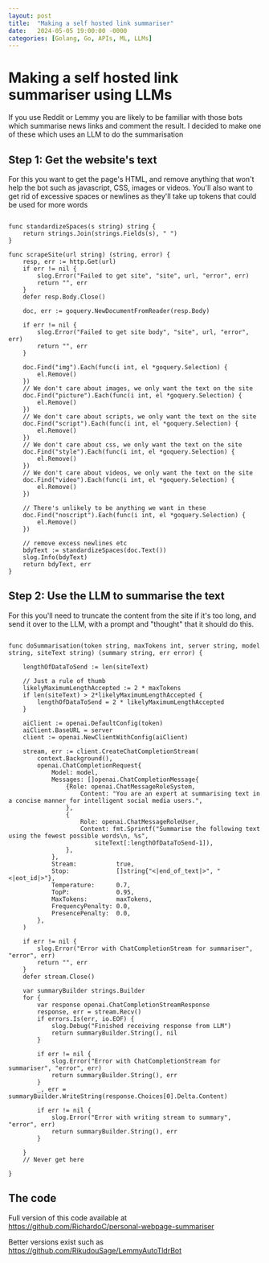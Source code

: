 ```yaml
---
layout: post
title:  "Making a self hosted link summariser"
date:   2024-05-05 19:00:00 -0000
categories: [Golang, Go, APIs, ML, LLMs]
---
```


# Making a self hosted link summariser using LLMs

If you use Reddit or Lemmy you are likely to be familiar with those bots which summarise news links and comment the result. I decided to make one of these which uses an LLM to do the summarisation

## Step 1: Get the website's text

For this you want to get the page's HTML, and remove anything that won't help the bot such as javascript, CSS, images or videos. You'll also want to get rid of excessive spaces or newlines as they'll take up tokens that could be used for more words

```golang

func standardizeSpaces(s string) string {
	return strings.Join(strings.Fields(s), " ")
}

func scrapeSite(url string) (string, error) {
	resp, err := http.Get(url)
	if err != nil {
		slog.Error("Failed to get site", "site", url, "error", err)
		return "", err
	}
	defer resp.Body.Close()

	doc, err := goquery.NewDocumentFromReader(resp.Body)

	if err != nil {
		slog.Error("Failed to get site body", "site", url, "error", err)
		return "", err
	}

	doc.Find("img").Each(func(i int, el *goquery.Selection) {
		el.Remove()
	})
	// We don't care about images, we only want the text on the site
	doc.Find("picture").Each(func(i int, el *goquery.Selection) {
		el.Remove()
	})
	// We don't care about scripts, we only want the text on the site
	doc.Find("script").Each(func(i int, el *goquery.Selection) {
		el.Remove()
	})
	// We don't care about css, we only want the text on the site
	doc.Find("style").Each(func(i int, el *goquery.Selection) {
		el.Remove()
	})
	// We don't care about videos, we only want the text on the site
	doc.Find("video").Each(func(i int, el *goquery.Selection) {
		el.Remove()
	})

	// There's unlikely to be anything we want in these
	doc.Find("noscript").Each(func(i int, el *goquery.Selection) {
		el.Remove()
	})

	// remove excess newlines etc
	bdyText := standardizeSpaces(doc.Text())
	slog.Info(bdyText)
	return bdyText, err
}
```

## Step 2: Use the LLM to summarise the text

For this you'll need to truncate the content from the site if it's too long, and send it over to the LLM, with a prompt and "thought" that it should do this.

```golang

func doSummarisation(token string, maxTokens int, server string, model string, siteText string) (summary string, err error) {

	lengthOfDataToSend := len(siteText)

	// Just a rule of thumb
	likelyMaximumLengthAccepted := 2 * maxTokens
	if len(siteText) > 2*likelyMaximumLengthAccepted {
		lengthOfDataToSend = 2 * likelyMaximumLengthAccepted
	}

	aiClient := openai.DefaultConfig(token)
	aiClient.BaseURL = server
	client := openai.NewClientWithConfig(aiClient)

	stream, err := client.CreateChatCompletionStream(
		context.Background(),
		openai.ChatCompletionRequest{
			Model: model,
			Messages: []openai.ChatCompletionMessage{
				{Role: openai.ChatMessageRoleSystem,
					Content: "You are an expert at summarising text in a concise manner for intelligent social media users.",
				},
				{
					Role: openai.ChatMessageRoleUser,
					Content: fmt.Sprintf("Summarise the following text using the fewest possible words\n, %s",
						siteText[:lengthOfDataToSend-1]),
				},
			},
			Stream:           true,
			Stop:             []string{"<|end_of_text|>", "<|eot_id|>"},
			Temperature:      0.7,
			TopP:             0.95,
			MaxTokens:        maxTokens,
			FrequencyPenalty: 0.0,
			PresencePenalty:  0.0,
		},
	)

	if err != nil {
		slog.Error("Error with ChatCompletionStream for summariser", "error", err)
		return "", err
	}
	defer stream.Close()

	var summaryBuilder strings.Builder
	for {
		var response openai.ChatCompletionStreamResponse
		response, err = stream.Recv()
		if errors.Is(err, io.EOF) {
			slog.Debug("Finished receiving response from LLM")
			return summaryBuilder.String(), nil
		}

		if err != nil {
			slog.Error("Error with ChatCompletionStream for summariser", "error", err)
			return summaryBuilder.String(), err
		}
		_, err = summaryBuilder.WriteString(response.Choices[0].Delta.Content)

		if err != nil {
			slog.Error("Error with writing stream to summary", "error", err)
			return summaryBuilder.String(), err
		}

	}
	// Never get here

}

```

## The code

Full version of this code available at <https://github.com/RichardoC/personal-webpage-summariser>

Better versions exist such as <https://github.com/RikudouSage/LemmyAutoTldrBot>